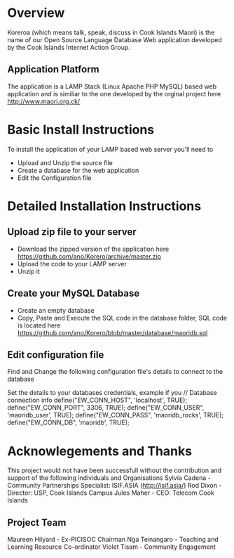 # Overview
Koreroa (which means talk, speak, discuss in Cook Islands Maori) is the name of our Open Source Language Database Web application  developed by the Cook Islands Internet Action Group.

## Application Platform
The application is a LAMP Stack (Linux Apache PHP MySQL) based web application and is similiar to the one developed by the orginal project here http://www.maori.org.ck/

# Basic Install Instructions
To install the application of your LAMP based web server you'll need to
* Upload and Unzip the source file
* Create a database for the web application 
* Edit the Configuration file

# Detailed Installation Instructions
## Upload zip file to your server
* Download the zipped version of the application here https://github.com/ano/Korero/archive/master.zip
* Upload the code to your LAMP server
* Unzip it

## Create your MySQL Database
* Create an empty database 
* Copy, Paste and Execute the SQL code in the database folder, SQL code is located here https://github.com/ano/Korero/blob/master/database/maoridb.sql 

## Edit configuration file
Find and Change the following configuration file's details to connect to the database

Set the details to your databases credentials, example if you
// Database connection info
define("EW_CONN_HOST", 'localhost', TRUE);
define("EW_CONN_PORT", 3306, TRUE);
define("EW_CONN_USER", 'maoridb_user', TRUE);
define("EW_CONN_PASS", 'maoridb_rocks', TRUE);
define("EW_CONN_DB", 'maoridb', TRUE);

# Acknowlegements and Thanks
This project would not have been successfull without the contribution and support of the following individuals and Organisations
Sylvia Cadena - Community Partnerships Specialist: ISIF.ASIA (http://isif.asia/)
Rod Dixon - Director: USP, Cook Islands Campus
Jules Maher - CEO: Telecom Cook Islands

## Project Team
Maureen Hilyard - Ex-PICISOC Chairman
Nga Teinangaro - Teaching and Learning Resource Co-ordinator
Violet Tisam - Community Engagement
